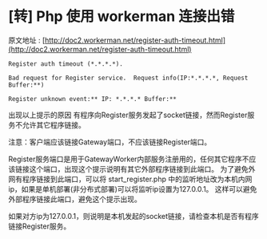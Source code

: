 # [转] Php 使用 workerman 连接出错
原文地址 : [http://doc2.workerman.net/register-auth-timeout.html](http://doc2.workerman.net/register-auth-timeout.html)


```
Register auth timeout (*.*.*.*).
```


```
Bad request for Register service.  Request info(IP:*.*.*.*, Request Buffer:**)
```


```
Register unknown event:** IP: *.*.*.* Buffer:**
```


出现以上提示的原因
有程序向Register服务发起了socket链接，然而Register服务不允许其它程序链接。


注意：客户端应该链接Gateway端口，不应该链接Register端口。


Register服务端口是用于GatewayWorker内部服务注册用的，任何其它程序不应该链接这个端口，出现这个提示说明有其它外部程序链接到此端口。
为了避免外网有程序链接到此端口，可以将 start_register.php 中的监听地址改为本机内网ip，如果是单机部署(非分布式部署)可以将监听ip设置为127.0.0.1。
这样可以避免外部程序链接此端口，避免这个提示出现。


如果对方ip为127.0.0.1，则说明是本机发起的socket链接，请检查本机是否有程序链接Register服务。
